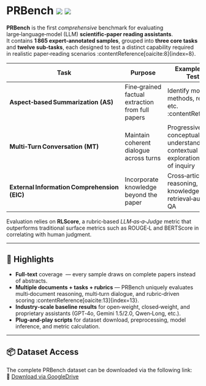 # PRBench <img src="https://img.shields.io/badge/status-active-brightgreen"> <img src="https://img.shields.io/badge/data-1.9K_samples-blue">

**PRBench** is the first *comprehensive* benchmark for evaluating large‑language‑model (LLM) **scientific‑paper reading assistants**.  
It contains **1 865 expert‑annotated samples**, grouped into **three core tasks** and **twelve sub‑tasks**, each designed to test a distinct capability required in realistic paper‑reading scenarios :contentReference[oaicite:8]{index=8}.

| Task | Purpose | Example Skills Tested |
|------|---------|-----------------------|
| **Aspect‑based Summarization (AS)** | Fine‑grained factual extraction from full papers | Identify motivation, methods, results, etc. :contentReference |
| **Multi‑Turn Conversation (MT)** | Maintain coherent dialogue across turns | Progressive conceptual understanding, contextual exploration, depth of inquiry  |
| **External Information Comprehension (EIC)** | Incorporate knowledge beyond the paper | Cross‑article reasoning, domain knowledge, retrieval‑augmented QA  |

Evaluation relies on **RLScore**, a rubric‑based *LLM‑as‑a‑Judge* metric that outperforms traditional surface metrics such as ROUGE‑L and BERTScore in correlating with human judgment.

---

## 🌟 Highlights
* **Full‑text** coverage &nbsp;— every sample draws on complete papers instead of abstracts.  
* **Multiple documents + tasks + rubrics** — PRBench uniquely evaluates multi‑document reasoning, multi‑turn dialogue, and rubric‑driven scoring :contentReference[oaicite:13]{index=13}.  
* **Industry‑scale baseline results** for open‑weight, closed‑weight, and proprietary assistants (GPT‑4o, Gemini 1.5/2.0, Qwen‑Long, etc.).  
* **Plug‑and‑play scripts** for dataset download, preprocessing, model inference, and metric calculation.

---

## 📦 Dataset Access

The complete PRBench dataset can be downloaded via the following link:  
🔗 [Download via GoogleDrive](https://drive.google.com/file/d/1lCZ8OENvXUHglngOVhhK7qwk2dJDNYsb/view?usp=sharing)
